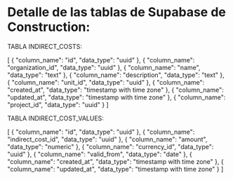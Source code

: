# Detalle de las tablas de Supabase de Construction:

TABLA INDIRECT_COSTS:

[
  {
    "column_name": "id",
    "data_type": "uuid"
  },
  {
    "column_name": "organization_id",
    "data_type": "uuid"
  },
  {
    "column_name": "name",
    "data_type": "text"
  },
  {
    "column_name": "description",
    "data_type": "text"
  },
  {
    "column_name": "unit_id",
    "data_type": "uuid"
  },
  {
    "column_name": "created_at",
    "data_type": "timestamp with time zone"
  },
  {
    "column_name": "updated_at",
    "data_type": "timestamp with time zone"
  },
  {
    "column_name": "project_id",
    "data_type": "uuid"
  }
]

TABLA INDIRECT_COST_VALUES:

[
  {
    "column_name": "id",
    "data_type": "uuid"
  },
  {
    "column_name": "indirect_cost_id",
    "data_type": "uuid"
  },
  {
    "column_name": "amount",
    "data_type": "numeric"
  },
  {
    "column_name": "currency_id",
    "data_type": "uuid"
  },
  {
    "column_name": "valid_from",
    "data_type": "date"
  },
  {
    "column_name": "created_at",
    "data_type": "timestamp with time zone"
  },
  {
    "column_name": "updated_at",
    "data_type": "timestamp with time zone"
  }
]

